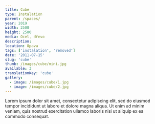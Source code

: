```yaml
---
title: Cube
type: Instalation
parent: /spaces/
year: 2019
width: 2500
height: 2500
media: Ocel, dřevo
description: 
location: Opava
tags: ['instalation', 'removed']
date: '2011-07-15'
slug: 'cube'
thumb: /images/cube/mini.jpg
available: 3
translationKey: 'cube'
gallery:
  - image: /images/cube/1.jpg
  - image: /images/cube/2.jpg
---
```

Lorem ipsum dolor sit amet, consectetur adipiscing elit, sed do eiusmod tempor incididunt ut labore et dolore magna aliqua. Ut enim ad minim veniam, quis nostrud exercitation ullamco laboris nisi ut aliquip ex ea commodo consequat.

